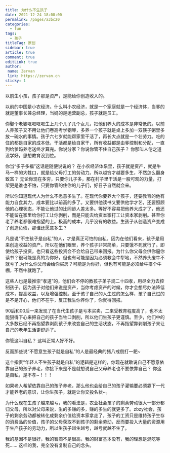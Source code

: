 ```yaml
---
title: 为什么不生孩子
date: 2021-12-24 18:00:00
permalink: /pages/a3bc20
categories:
  - fun
tags:
  - 孩子
titleTag: 原创 
sidebar: true
article: true
comment: true
editLink: true
author:
 name: Zervan
 link: https://zervan.cn
sticky: 1
---
```


以前生小孩，孩子那是资产，是能给你创造收入的。

以前的中国是小农经济。什么叫小农经济，就是一个家庭就是一个经济体，当爹的就是董事长兼总经理，当妈的是运营副总，孩子就是员工。

你娶个老婆哐哐哐哐生上几个儿子几个女儿，把他们养大的成本是非常低的。以前人养孩子又不用让他们卷高考学钢琴，多养一个孩子就是桌上多加一双筷子粥里多放一碗水的事情。孩子六七岁就能帮家里干活了，再长大点就是一个壮劳力。吃的住的都是自家的成本低，干活都是给自家干，所有收益都是由爹控制和分配，一直到给爹妈养老送终才算完。你说分家？你说你管不住自己孩子？ 你那叫人伦之道没学好，思想教育没到位。

你当“多子多福”这话是随便说说的？ 在小农经济体系里，孩子就是资产，就是牛马一样的大牲口，就是给父母打工的劳动力。所以越穷才越要多生，不然怎么翻身致富？ 无论你现在多穷，只要你儿子多，那在村子里干活是一股可观的力量，打架更是谁也不怕，只要你管的住你的儿子们，好日子自然就会来。

所以你知道现代人为什么不愿意多生了。在现代你要养大个孩子，还要教育的他有能力自食其力，成本要比以前高的多了。又要供他读书又要供他学才艺，还要照顾他的心理状态，不能让他过的比同龄人差太多。等好不容易把他养大成才了，他还不能留在家里给你打工让你剥削，而是只能去给资本家打工让资本家剥削。甚至你老了养老都很难指望的上。极高的成本，几乎没有的收益。生孩子从创造资产变成了创造负债，那谁还愿意多生？

凡是说“不生孩子是自私”的人，才是真正可怕的自私。因为在他们看来，孩子是用来创造收益的资产。所以在他们眼里，养个孩子非常简单，只要饿不死就行了。即使给孩子投资，也只看这些投资会不会给自己带来回报。为什么你父母会供你逼你读书？很可能是真的为你好，但也有可能是因为必须教会牛犁地，不然养头废牛不就亏了.为什么你父母会给你买房？可能是为你好，但也有可能是必须给牛搭个牛棚，不然牛就跑了。

这些人也是最推崇“孝道”的，他们会不停的教孩子弟子规二十四孝，用尽全力去控制孩子。因为孩子对他们来说是资产，当你考虑资产的时候，你才会想尽办法降低成本，提高收益，以及增强控制。至于孩子自己的人生过的怎么样，孩子自己过的是不是开心，他们不在乎，反正我生你养你了，你就得回报。

90后和00后一来发现了在当代生孩子是亏本买卖，二来受教育程度高了，也不太能狠得下心来把自己的孩子当牲口剥削，所以他们生孩子更谨慎。至少，他们中的大多数已经不再指望靠剥削孩子来改变自己的生活状态，不再指望靠剥削孩子来让自己的老年生活更舒适了。

你管这叫自私？ 这叫正常人好不好。

反而那些说“不愿意生孩子就是自私”的人是最经典的猪八戒倒打一耙~ 

这个指责“年轻人不生孩子就是自私”的逻辑是这样的，你现在就敢说自己不愿意依靠自己的孩子养老，你接下来是不是就想说自己父母养老也不要依靠自己？ 你这是自私，是不孝~！！！

如果老人希望依靠自己的孩子养老，那么他也会给自己的孩子灌输要必须靠下一代才能养老的意识，让你生孩子，就是让你交投名状~。



为什么现在生孩子越来越亏，我的看法是，农业社会孩子的剩余劳动很大一部分都归父母，所以对父母来说，生的多赚的多，赚的多生的就更多了。zbzy社会，孩子的剩余劳动都被转化成剩余价值给资本家拿走了，孩子的工资只是维持孩子生存的消费品的价值，孩子的父母获取不到孩子的剩余劳动，反而要投入大量的资源用于生产孩子的劳动力，所以生孩子越生越亏，越亏就越不生了。



我的基因不是很好，我的智商不是很高，我的财富基本没有，我的理想是混吃等死……
这样的我，完全没有复制自己的念头。